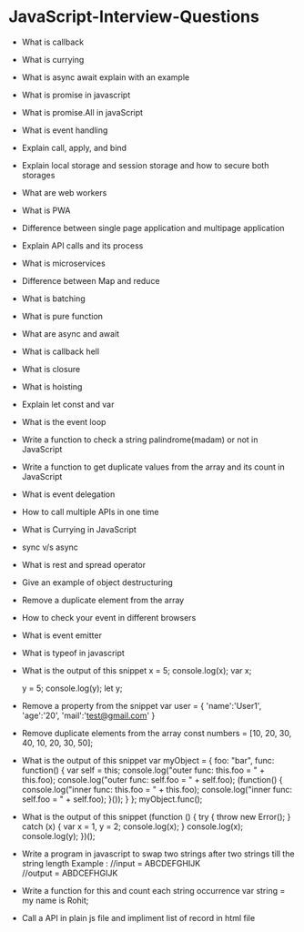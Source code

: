 # JavaScript-Interview-Questions

- What is callback

- What is currying

- What is async await explain with an example

- What is promise in javascript

- What is promise.All in javaScript

- What is event handling

- Explain call, apply, and bind

- Explain local storage and session storage and how to secure both storages

- What are web workers

- What is PWA

- Difference between single page application and multipage application

- Explain API calls and its process

- What is microservices

- Difference between Map and reduce

- What is batching

- What is pure function

- What are async and await

- What is callback hell

- What is closure

- What is hoisting

- Explain let const and var

- What is the event loop

- Write a function to check a string palindrome(madam) or not in JavaScript

- Write a function to get duplicate values from the array and its count in JavaScript

- What is event delegation

- How to call multiple APIs in one time

- What is Currying in JavaScript

- sync v/s async

- What is rest and spread operator

- Give an example of object destructuring

- Remove a duplicate element from the array

- How to check your event in different browsers

- What is event emitter

- What is typeof in javascript

- What is the output of this snippet
  x = 5;
  console.log(x);
  var x; 

  y = 5;
  console.log(y);
  let y;
  
- Remove a property from the snippet
    var user = {
      'name':'User1',
      'age':'20',
      'mail':'test@gmail.com'
    }

- Remove duplicate elements from the array
  const numbers = [10, 20, 30, 40, 10, 20, 30, 50];

- What is the output of this snippet
  var myObject = {
      foo: "bar",
      func: function() {
          var self = this;
          console.log("outer func:  this.foo = " + this.foo);
          console.log("outer func:  self.foo = " + self.foo);
          (function() {
              console.log("inner func:  this.foo = " + this.foo);
              console.log("inner func:  self.foo = " + self.foo);
          }());
      }
  };
  myObject.func();
  
- What is the output of this snippet
  (function () {
    try {
        throw new Error();
    } catch (x) {
        var x = 1, y = 2;
        console.log(x);
    }
    console.log(x);
    console.log(y);
})();

- Write a program in javascript to swap two strings after two strings till the string length
Example : 
//input = ABCDEFGHIJK
//output = ABDCEFHGIJK

- Write a function for this and count each string occurrence
 var string = my name is Rohit;
 
- Call a API in plain js file and impliment list of record in html file

 


